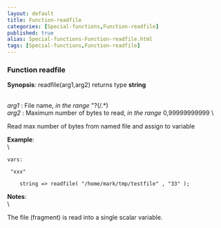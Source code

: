 ```yaml
---
layout: default
title: Function-readfile
categories: [Special-functions,Function-readfile]
published: true
alias: Special-functions-Function-readfile.html
tags: [Special-functions,Function-readfile]
---
```


### Function readfile

**Synopsis**: readfile(arg1,arg2) returns type **string**

\
 *arg1* : File name, *in the range* "?(/.\*) \
 *arg2* : Maximum number of bytes to read, *in the range* 0,99999999999
\

Read max number of bytes from named file and assign to variable

**Example**:\
 \

~~~~ {.verbatim}
vars:

 "xxx"   

    string => readfile( "/home/mark/tmp/testfile" , "33" );
~~~~

**Notes**:\
 \

The file (fragment) is read into a single scalar variable.

